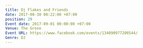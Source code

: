 ```yaml
---
title: Dj Flakes and Friends
date: 2017-08-30 00:22:00 +07:00
position: 29
Event date: 2017-09-01 00:00:00 +07:00
Venue: The Grove
Event URL: https://www.facebook.com/events/134090977208544/
Genre: DJ
---
```


